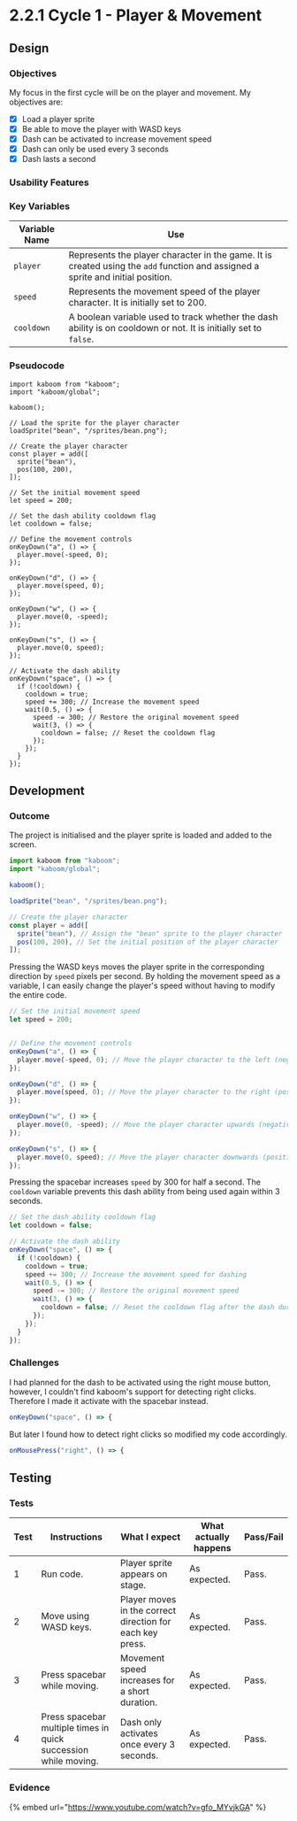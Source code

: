 # 2.2.1 Cycle 1 - Player & Movement

## Design

### Objectives

My focus in the first cycle will be on the player and movement. My objectives are:

* [x] Load a player sprite
* [x] Be able to move the player with WASD keys
* [x] Dash can be activated to increase movement speed
* [x] Dash can only be used every 3 seconds
* [x] Dash lasts a second

### Usability Features

### Key Variables

| Variable Name | Use                                                                                                                             |
| ------------- | ------------------------------------------------------------------------------------------------------------------------------- |
| `player`      | Represents the player character in the game. It is created using the `add` function and assigned a sprite and initial position. |
| `speed`       | Represents the movement speed of the player character. It is initially set to 200.                                              |
| `cooldown`    | A boolean variable used to track whether the dash ability is on cooldown or not. It is initially set to `false`.                |

### Pseudocode

```
import kaboom from "kaboom";
import "kaboom/global";

kaboom();

// Load the sprite for the player character
loadSprite("bean", "/sprites/bean.png");

// Create the player character
const player = add([
  sprite("bean"),
  pos(100, 200),
]);

// Set the initial movement speed
let speed = 200;

// Set the dash ability cooldown flag
let cooldown = false;

// Define the movement controls
onKeyDown("a", () => {
  player.move(-speed, 0);
});

onKeyDown("d", () => {
  player.move(speed, 0);
});

onKeyDown("w", () => {
  player.move(0, -speed);
});

onKeyDown("s", () => {
  player.move(0, speed);
});

// Activate the dash ability
onKeyDown("space", () => {
  if (!cooldown) {
    cooldown = true;
    speed += 300; // Increase the movement speed
    wait(0.5, () => {
      speed -= 300; // Restore the original movement speed
      wait(3, () => {
        cooldown = false; // Reset the cooldown flag
      });
    });
  }
});
```

## Development

### Outcome

The project is initialised and the player sprite is loaded and added to the screen.

```javascript
import kaboom from "kaboom";
import "kaboom/global";

kaboom();

loadSprite("bean", "/sprites/bean.png");

// Create the player character
const player = add([
  sprite("bean"), // Assign the "bean" sprite to the player character
  pos(100, 200), // Set the initial position of the player character
]);
```

Pressing the WASD keys moves the player sprite in the corresponding direction by `speed` pixels per second. By holding the movement speed as a variable, I can easily change the player's speed without having to modify the entire code.

```javascript
// Set the initial movement speed
let speed = 200;


// Define the movement controls
onKeyDown("a", () => {
  player.move(-speed, 0); // Move the player character to the left (negative x-direction)
});

onKeyDown("d", () => {
  player.move(speed, 0); // Move the player character to the right (positive x-direction)
});

onKeyDown("w", () => {
  player.move(0, -speed); // Move the player character upwards (negative y-direction)
});

onKeyDown("s", () => {
  player.move(0, speed); // Move the player character downwards (positive y-direction)
});
```

Pressing the spacebar increases `speed` by 300 for half a second. The `cooldown` variable prevents this dash ability from being used again within 3 seconds.&#x20;

```javascript
// Set the dash ability cooldown flag
let cooldown = false;

// Activate the dash ability
onKeyDown("space", () => {
  if (!cooldown) {
    cooldown = true;
    speed += 300; // Increase the movement speed for dashing
    wait(0.5, () => {
      speed -= 300; // Restore the original movement speed
      wait(3, () => {
        cooldown = false; // Reset the cooldown flag after the dash duration
      });
    });
  }
});
```

### Challenges

I had planned for the dash to be activated using the right mouse button, however, I couldn't find kaboom's support for detecting right clicks. Therefore I made it activate with the spacebar instead.

```typescript
onKeyDown("space", () => {
```

But later I found how to detect right clicks so modified my code accordingly.

```typescript
onMousePress("right", () => {
```

## Testing

### Tests

| Test | Instructions                                                    | What I expect                                             | What actually happens | Pass/Fail |
| ---- | --------------------------------------------------------------- | --------------------------------------------------------- | --------------------- | --------- |
| 1    | Run code.                                                       | Player sprite appears on stage.                           | As expected.          | Pass.     |
| 2    | Move using WASD keys.                                           | Player moves in the correct direction for each key press. | As expected.          | Pass.     |
| 3    | Press spacebar while moving.                                    | Movement speed increases for a short duration.            | As expected.          | Pass.     |
| 4    | Press spacebar multiple times in quick succession while moving. | Dash only activates once every 3 seconds.                 | As expected.          | Pass.     |

### Evidence

{% embed url="https://www.youtube.com/watch?v=gfo_MYvjkGA" %}
